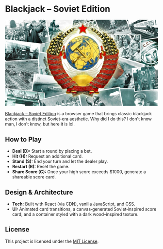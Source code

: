 # Blackjack – Soviet Edition

![Banner](https://github.com/sbl8/soviet-blackjack/blob/master/site_background.jpg)

[Blackjack – Soviet Edition](https://sbl8.github.io/soviet-blackjack/) is a browser game that brings classic blackjack action with a distinct Soviet-era aesthetic. Why did I do this? I don't know man, I don't know, but here it is lol.

## How to Play

- **Deal (D):** Start a round by placing a bet.
- **Hit (H):** Request an additional card.
- **Stand (S):** End your turn and let the dealer play.
- **Restart (R):** Reset the game.
- **Share Score (C):** Once your high score exceeds $1000, generate a shareable score card.

## Design & Architecture

- **Tech:** Built with React (via CDN), vanilla JavaScript, and CSS.
- **UI:** Animated card transitions, a canvas‑generated Soviet‑inspired score card, and a container styled with a dark wood–inspired texture.

## License

This project is licensed under the [MIT License](LICENSE).
